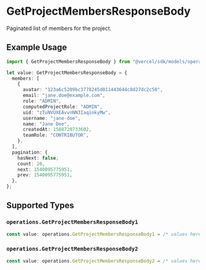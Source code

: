 # GetProjectMembersResponseBody

Paginated list of members for the project.

## Example Usage

```typescript
import { GetProjectMembersResponseBody } from "@vercel/sdk/models/operations/getprojectmembers.js";

let value: GetProjectMembersResponseBody = {
  members: [
    {
      avatar: "123a6c5209bc3778245d011443644c8d27dc2c50",
      email: "jane.doe@example.com",
      role: "ADMIN",
      computedProjectRole: "ADMIN",
      uid: "zTuNVUXEAvvnNN3IaqinkyMw",
      username: "jane-doe",
      name: "Jane Doe",
      createdAt: 1588720733602,
      teamRole: "CONTRIBUTOR",
    },
  ],
  pagination: {
    hasNext: false,
    count: 20,
    next: 1540095775951,
    prev: 1540095775951,
  },
};
```

## Supported Types

### `operations.GetProjectMembersResponseBody1`

```typescript
const value: operations.GetProjectMembersResponseBody1 = /* values here */
```

### `operations.GetProjectMembersResponseBody2`

```typescript
const value: operations.GetProjectMembersResponseBody2 = /* values here */
```

